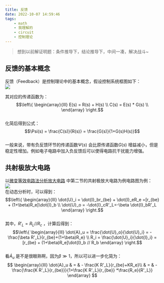 ```yaml
---
title: 反馈
date: 2022-10-07 14:59:46
tags:
    - math  
    - 我理解的  
    - circuit  
    - 控制理论
---
```


> 想到以前解证明题：条件推导下，结论推导下，中间一凑，解决战斗~  

<!-- more -->

## 反馈的基本概念  
反馈（Feedback）是控制理论中的基本概念，假设控制系统框图如下：  
![](feedback_basic.svg)  

其对应的传递函数为：  
$$\left\{ 
    \begin{array}{lll}
        E(s) = R(s) + H(s)   \\  
        C(s) = E(s) * G(s)   \\
    \end{array}    
\right.$$  
化简后得到公式：  
$$\Psi(s) = \frac{C(s)}{R(s)} = \frac{G(s)}{1+G(s)H(s)}$$  
一般来说，带有负反馈环节的传递函数$\Psi(s)$ 会比原传递函数$G(s)$ 增益减小，但是稳定性增加。例如电子电路中加入负反馈后可以使得电路抗干扰能力增强。   

## 共射极放大电路  
以[微变等效电路法分析放大电路](https://www.cnblogs.com/jiangyiming/p/15853903.html) 中第二节的共射极放大电路为例电路图为例：  
![](feedback_circuit.png)  
在动态分析时，可以得到：  
$$\left\{ 
    \begin{array}{lll}
        \dot{U}_i = \dot{I}_br_{be} + \dot{I}_eR_e =[r_{be} + (1+\beta)R_e]\dot{I}_b   \\  
        \dot{U}_o = -\dot{I}_cR'_L=-\beta \dot{I}_bR'_L  
    \end{array}    
\right.$$   
其中，$R'_L = R_L // R_c$ ，计算后得到：  
$$\left\{ 
    \begin{array}{lll}
        \dot{A}_u = \frac{\dot{U}_o}{\dot{U}_i} = - \frac{\beta R'_L}{r_{be}+(1+\beta)R_e}   \\ 
        R_i = \frac{\dot{U}_i}{\dot{I}_i} = [r_{be} + (1+\beta)R_e]\dot{I}_b // R_b 
    \end{array}    
\right.$$  
看$\dot{A}_u$ 是不是很眼熟啊，因为$\beta \gg 1$，所以可以进一步化简为：  
$$
\begin{array}{lll}
    \dot{A}_u & = & - \frac{K R'_L}{r_{be}+KR_e}\\
    & = & - \frac{\frac{K R'_L}{r_{be}}}{1+\frac{K R'_L}{r_{be}} *\frac{R_e}{R'_L}}
\end{array} 
$$